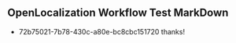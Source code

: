 ## OpenLocalization Workflow Test MarkDown
* 72b75021-7b78-430c-a80e-bc8cbc151720 thanks!

<!--HONumber=Aug16_HO3-->


